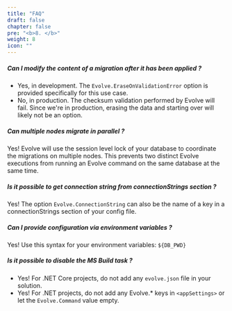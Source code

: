 ```yaml
---
title: "FAQ"
draft: false
chapter: false
pre: "<b>8. </b>"
weight: 8
icon: ""
---
```


##### Can I modify the content of a migration after it has been applied ?

- Yes, in development. The `Evolve.EraseOnValidationError` option is provided specifically for this use case. 
- No, in production. The checksum validation performed by Evolve will fail. Since we're in production, erasing the data and starting over will likely not be an option.

##### Can multiple nodes migrate in parallel ?

Yes! Evolve will use the session level lock of your database to coordinate the migrations on multiple nodes. This prevents two distinct Evolve executions from running an Evolve command on the same database at the same time.

##### Is it possible to get connection string from connectionStrings section ?

Yes! The option `Evolve.ConnectionString` can also be the name of a key in a connectionStrings section of your config file.

##### Can I provide configuration via environment variables ?

Yes! Use this syntax for your environment variables: `${DB_PWD}`

##### Is it possible to disable the MS Build task ?

- Yes! For .NET Core projects, do not add any `evolve.json` file in your solution.
- Yes! For .NET projects, do not add any Evolve.* keys in `<appSettings>` or let the `Evolve.Command` value empty.
